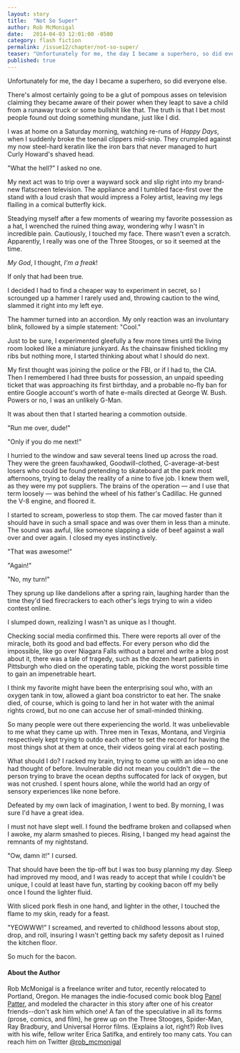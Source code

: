 ```yaml
---
layout: story
title:  "Not So Super"
author: Rob McMonigal
date:   2014-04-03 12:01:00 -0500
category: flash fiction
permalink: /issue12/chapter/not-so-super/
teaser: "Unfortunately for me, the day I became a superhero, so did everyone else."
published: true
---
```


Unfortunately for me, the day I became a superhero, so did everyone else.

There's almost certainly going to be a glut of pompous asses on television claiming they became aware of their power when they leapt to save a child from a runaway truck or some bullshit like that. The truth is that I bet most people found out doing something mundane, just like I did.

I was at home on a Saturday morning, watching re-runs of _Happy Days_, when I suddenly broke the toenail clippers mid-snip. They crumpled against my now steel-hard keratin like the iron bars that never managed to hurt Curly Howard's shaved head.

"What the hell?" I asked no one.

My next act was to trip over a wayward sock and slip right into my brand-new flatscreen television. The appliance and I tumbled face-first over the stand with a loud crash that would impress a Foley artist, leaving my legs flailing in a comical butterfly kick.

Steadying myself after a few moments of wearing my favorite possession as a hat, I wrenched the ruined thing away, wondering why I wasn't in incredible pain. Cautiously, I touched my face. There wasn't even a scratch. Apparently, I really was one of the Three Stooges, or so it seemed at the time.

_My God_, I thought, _I'm a freak_!

If only that had been true.

I decided I had to find a cheaper way to experiment in secret, so I scrounged up a hammer I rarely used and, throwing caution to the wind, slammed it right into my left eye.

The hammer turned into an accordion. My only reaction was an involuntary blink, followed by a simple statement: "Cool."

Just to be sure, I experimented gleefully a few more times until the living room looked like a miniature junkyard. As the chainsaw finished tickling my ribs but nothing more, I started thinking about what I should do next.

My first thought was joining the police or the FBI, or if I had to, the CIA. Then I remembered I had three busts for possession, an unpaid speeding ticket that was approaching its first birthday, and a probable no-fly ban for entire Google account's worth of hate e-mails directed at George W. Bush. Powers or no, I was an unlikely G-Man.

It was about then that I started hearing a commotion outside.

"Run me over, dude!"

"Only if you do me next!"

I hurried to the window and saw several teens lined up across the road. They were the green fauxhawked, Goodwill-clothed, C-average-at-best losers who could be found pretending to skateboard at the park most afternoons, trying to delay the reality of a nine to five job. I knew them well, as they were my pot suppliers. The brains of the operation — and I use that term loosely — was behind the wheel of his father's Cadillac. He gunned the V-8 engine, and floored it.

I started to scream, powerless to stop them. The car moved faster than it should have in such a small space and was over them in less than a minute. The sound was awful, like someone slapping a side of beef against a wall over and over again. I closed my eyes instinctively.

"That was awesome!"

"Again!"

"No, my turn!"

They sprung up like dandelions after a spring rain, laughing harder than the time they'd tied firecrackers to each other's legs trying to win a video contest online.

I slumped down, realizing I wasn't as unique as I thought.

Checking social media confirmed this. There were reports all over of the miracle, both its good and bad effects. For every person who did the impossible, like go over Niagara Falls without a barrel and write a blog post about it, there was a tale of tragedy, such as the dozen heart patients in Pittsburgh who died on the operating table, picking the worst possible time to gain an impenetrable heart.

I think my favorite might have been the enterprising soul who, with an oxygen tank in tow, allowed a giant boa constrictor to eat her. The snake died, of course, which is going to land her in hot water with the animal rights crowd, but no one can accuse her of small-minded thinking.

So many people were out there experiencing the world. It was unbelievable to me what they came up with. Three men in Texas, Montana, and Virginia respectively kept trying to outdo each other to set the record for having the most things shot at them at once, their videos going viral at each posting.

What should I do? I racked my brain, trying to come up with an idea no one had thought of before. Invulnerable did not mean you couldn't die — the person trying to brave the ocean depths suffocated for lack of oxygen, but was not crushed. I spent hours alone, while the world had an orgy of sensory experiences like none before.

Defeated by my own lack of imagination, I went to bed. By morning, I was sure I'd have a great idea.

I must not have slept well. I found the bedframe broken and collapsed when I awoke, my alarm smashed to pieces. Rising, I banged my head against the remnants of my nightstand.

"Ow, damn it!" I cursed.

That should have been the tip-off but I was too busy planning my day. Sleep had improved my mood, and I was ready to accept that while I couldn't be unique, I could at least have fun, starting by cooking bacon off my belly once I found the lighter fluid.

With sliced pork flesh in one hand, and lighter in the other, I touched the flame to my skin, ready for a feast.

"YEOWWW!" I screamed, and reverted to childhood lessons about stop, drop, and roll, insuring I wasn't getting back my safety deposit as I ruined the kitchen floor.

So much for the bacon.

#### About the Author

Rob McMonigal is a freelance writer and tutor, recently relocated to Portland, Oregon. He manages the indie-focused comic book blog [Panel Patter](http://www.panelpatter.com), and modeled the character in this story after one of his creator friends--don't ask him which one! A fan of the speculative in all its forms (prose, comics, and film), he grew up on the Three Stooges, Spider-Man, Ray Bradbury, and Universal Horror films. (Explains a lot, right?) Rob lives with his wife, fellow writer Erica Satifka, and entirely too many cats. You can reach him on Twitter [@rob_mcmonigal](http://www.twitter.com/@rob_mcmonigal)
